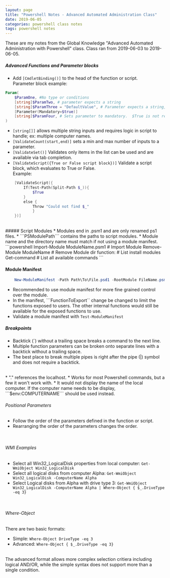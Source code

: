 ```yaml
---
layout: page
title: "Powershell Notes - Advanced Automated Administration Class"
date: 2019-06-05
categories: powershell class notes
tags: powershell notes
---
```


These are my notes from the Global Knowledge "Advanced Automated Administration with Powershell" class. Class ran from 2019-06-03 to 2019-06-05.  


##### Advanced Functions and Parameter blocks
* Add ```[CmdletBinding()]``` to the head of the function or script.  
Parameter block example:
```powershell
Param(
    $ParamOne, #No type or conditions
    [string]$ParamTwo, # parameter expects a string
    [string]$ParamThree = "DefaultValue", # Parameter expects a string, and defaults to "DefaultValue" if no value is provided.
    [Parameter(Mandatory=$true)]
    [string]$ParamFour, # Sets parameter to mandatory.  $True is not required as adding Mandatory assumes true.
)
```
* ```[string[]]``` allows multiple string inputs and requires logic in script to handle; ex: multiple computer names.
* ```[ValidateCount(start,end)]``` sets a min and max number of inputs to a parameter.
* ```[ValidateSet()]``` Validates only items in the list can be used and are available via tab completion.
* ```[ValidateScript({True or False script block})]``` Validate a script block, which evaluates to True or False.<br/>
Example: 
```powershell
    [ValidateScript({
        If(Test-Path(Split-Path $_)){
            $True
        }
        else {
            Throw "Could not find $_"
            }
    })]
```
<br/>
##### Script Modules
* Modules end in .psm1 and are only renamed ps1 files.
* ```PSModulePath``` contains the paths to script modules.
* Module name and the directory name must match if not using a module manifest.
```powershell
    Import-Module ModuleName.psm1 # Import Module
    Remove-Module ModuleName # Remove Module
    dir function: # List install modules
    Get-command # List all available commands
```
<br/>

#### Module Manifest
```powershell
    New-ModuleManifest -Path Path\To\File.psd1 -RootModule FileName.psm1 # Generate a Module Manifest
```
* Recommended to use module manifest for more fine grained control over the module.
* In the manifest, ```FunctionToExport`` change be changed to limit the functions exposed to users.  The other internal functions would still be available for the exposed functions to use.
* Validate a module manifest with ```Test-ModuleManifest``` 


##### Breakpoints  
* Backtick (`) without a trailing space breaks a command to the next line.  
* Multiple function parameters can be broken onto separate lines with a backtick without a trailing space.  
* The best place to break multiple pipes is right after the pipe (|) symbol and does not require a backtick.  
<br/>
* "." references the localhost.  
*  Works for most Powershell commands, but a few it won't work with.
* It would not display the name of the local computer.  If the computer name needs to be display, ```$env:COMPUTERNAME``` should be used instead.
<br/>

###### Positional Parameters
* Follow the order of the parameters defined in the function or script.
* Rearranging the order of the parameters changes the order.
<br/>

###### WMI Examples
* Select all Win32_LogicalDisk properties from local computer: ```Get-WmiObject Win32_LogicalDisk```
* Select all logical disks from computer Alpha: ```Get-WmiObject Win32_LogicalDisk -ComputerName Alpha```
* Select Logical disks from Alpha with drive type 3: ```Get-WmiObject Win32_LogicalDisk -ComputerName Alpha | Where-Object { $_.DriveType -eq 3}```
<br/>

###### Where-Object 
There are two basic formats:
* Simple: ```Where-Object DriveType -eq 3```
* Advanced: ```Where-Object { $_.DriveType -eq 3}```
<br/>
The advanced format allows more complex selection critiera including logical AND/OR, while the simple syntax does not support more than a single condition.

